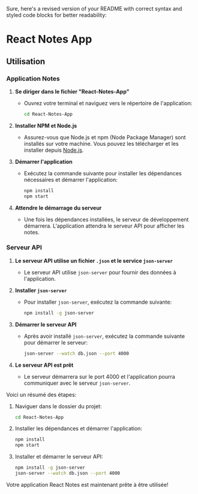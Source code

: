 Sure, here's a revised version of your README with correct syntax and styled code blocks for better readability:

# React Notes App

## Utilisation

### Application Notes

1. **Se diriger dans le fichier "React-Notes-App"**
   - Ouvrez votre terminal et naviguez vers le répertoire de l'application:
     ```bash
     cd React-Notes-App
     ```

2. **Installer NPM et Node.js**
   - Assurez-vous que Node.js et npm (Node Package Manager) sont installés sur votre machine. Vous pouvez les télécharger et les installer depuis [Node.js](https://nodejs.org/).

3. **Démarrer l'application**
   - Exécutez la commande suivante pour installer les dépendances nécessaires et démarrer l'application:
     ```bash
     npm install
     npm start
     ```

4. **Attendre le démarrage du serveur**
   - Une fois les dépendances installées, le serveur de développement démarrera. L'application attendra le serveur API pour afficher les notes.

### Serveur API

1. **Le serveur API utilise un fichier `.json` et le service `json-server`**
   - Le serveur API utilise `json-server` pour fournir des données à l'application.

2. **Installer `json-server`**
   - Pour installer `json-server`, exécutez la commande suivante:
     ```bash
     npm install -g json-server
     ```

3. **Démarrer le serveur API**
   - Après avoir installé `json-server`, exécutez la commande suivante pour démarrer le serveur:
     ```bash
     json-server --watch db.json --port 4000
     ```

4. **Le serveur API est prêt**
   - Le serveur démarrera sur le port 4000 et l'application pourra communiquer avec le serveur `json-server`.

Voici un résumé des étapes:

1. Naviguer dans le dossier du projet:
   ```bash
   cd React-Notes-App
   ```

2. Installer les dépendances et démarrer l'application:
   ```bash
   npm install
   npm start
   ```

3. Installer et démarrer le serveur API:
   ```bash
   npm install -g json-server
   json-server --watch db.json --port 4000
   ```

Votre application React Notes est maintenant prête à être utilisée!
